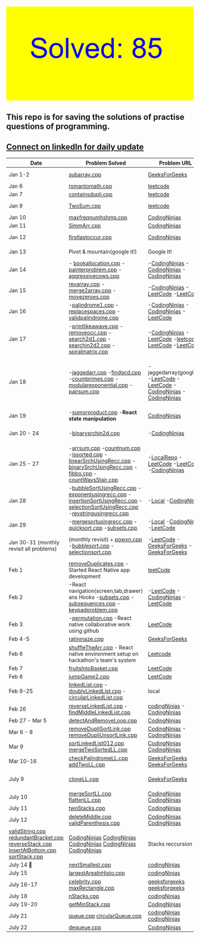 ![count.png](tools/17_6_35.png?v=2)

## This repo is for saving the solutions of practise questions of programming.
## [Connect on linkedIn for daily update](https://www.linkedin.com/in/gurdevsingh001) 

| Date     | Problem Solved | Problem URL | logic used |
|----------|----------|----------|----------|
| Jan 1-2    | [subarray.cpp](https://github.com/gurdevil/2023/blob/main/geeksforgeeeks/subarray.cpp)  | [GeeksForGeeks](https://practice.geeksforgeeks.org/problems/subarray-with-given-sum-1587115621/1?page=1&category) | Vector Array |
| Jan 6 | [romantomath.cpp](https://github.com/gurdevil/2023/blob/main/leetcode/romantomath.cpp) | [leetcode](https://leetcode.com/problems/roman-to-integer/description/) | Hashmap |
| Jan 7 | [containsdupli.cpp](https://github.com/whogurdevil/Problems/blob/main/leetcode/containsdupli.cpp) | [leetcode](https://leetcode.com/problems/contains-duplicate/description/) | sets |
| Jan 9 | [TwoSum.cpp](https://github.com/whogurdevil/Problems/blob/main/leetcode/TwoSum.cpp) | [leetcode](https://leetcode.com/problems/two-sum/description/?envType=study-plan&id=data-structure-i) | Vector Array |
| Jan 10 | [maxfreqnumhshmp.cpp](https://github.com/whogurdevil/Problems/blob/main/codingninja/maxfreqnumhshmp.cpp) | [CodingNinjas](https://www.codingninjas.com/codestudio/problems/maximum-frequency-number_920319?leftPanelTab=0&utm_source=youtube&utm_medium=affiliate&utm_campaign=Lovebabbar) | Hashmaps |
| Jan 11 | [SimmArr.cpp](https://github.com/whogurdevil/Problems/blob/main/codingninja/SimmArr.cpp) | [CodingNinjas](https://www.codingninjas.com/codestudio/problems/find-similarities-between-two-arrays_1229070?topList=love-babbar-dsa-sheet-problems) | Hashmaps |
| Jan 12 | [firstlastoccur.cpp](https://github.com/whogurdevil/Problems/blob/main/codingninja/firstlastoccur.cpp) | [CodingNinjas](https://www.codingninjas.com/codestudio/problems/first-and-last-position-of-an-element-in-sorted-array_1082549?source=youtube&campaign=love_babbar_codestudio2&utm_source=youtube&utm_medium=affiliate&utm_campaign=love_babbar_codestudio2&leftPanelTab=1) | Binary Search |
| Jan 13 | Pivot & mountain(google it!) | Google It! | Binary search |
| Jan 14 | - [bookallocation.cpp](https://github.com/whogurdevil/Problems/blob/main/codingninja/bookallocation.cpp)  - [painterproblem.cpp](https://github.com/whogurdevil/Problems/blob/main/codingninja/painterproblem.cpp)  - [aggressivecows.cpp](https://github.com/whogurdevil/Problems/blob/main/codingninja/aggressivecows.cpp) |-[CodingNinjas](https://www.codingninjas.com/codestudio/problems/ayush-and-ninja-test_1097574?source=youtube&campaign=love_babbar_codestudio2&utm_source=youtube&utm_medium=affiliate&utm_campaign=love_babbar_codestudio2)  -[CodingNinjas](https://www.codingninjas.com/codestudio/problems/painter's-partition-problem_1089557?source=youtube&campaign=love_babbar_codestudio2&utm_source=youtube&utm_medium=affiliate&utm_campaign=love_babbar_codestudio2&leftPanelTab=1)  -[CodingNinjas](https://www.codingninjas.com/codestudio/problems/aggressive-cows_1082559?source=youtube&campaign=love_babbar_codestudio2&utm_source=youtube&utm_medium=affiliate&utm_campaign=love_babbar_codestudio2&leftPanelTab=1) | Binary Search |
| Jan 15| [revarray.cpp](https://github.com/whogurdevil/Problems/blob/main/codingninja/revarray.cpp)  -[merge2array.cpp](https://github.com/whogurdevil/Problems/blob/main/leetcode/merge2array.cpp)  -[movezeroes.cpp](https://github.com/whogurdevil/Problems/blob/main/leetcode/movezeroes.cpp) | -[CodingNinjas](https://www.codingninjas.com/codestudio/problems/reverse-the-array_1262298?utm_source=youtube&utm_medium=affiliate&utm_campaign=love_babbar_codestudio3)  -[LeetCode](https://leetcode.com/problems/merge-sorted-array/)  -[LeetCode](https://leetcode.com/problems/move-zeroes/) | Vector Arrays |
| Jan 16 | -[palindrome1.cpp](https://github.com/whogurdevil/Problems/blob/main/codingninja/palindrome.cpp)  -[replacespaces.cpp](https://github.com/whogurdevil/Problems/blob/main/codingninja/replacespaces.cpp)  -[validpalindrome.cpp](https://github.com/whogurdevil/Problems/blob/main/leetcode/validpalindrome.cpp) | -[CodingNinjas](https://www.codingninjas.com/codestudio/problems/check-if-the-string-is-a-palindrome_1062633?utm_source=youtube&utm_medium=affiliate&utm_campaign=love_babbar_5&leftPanelTab=0)  -[CodingNinjas](codingninjas.com/codestudio/problems/replace-spaces_1172172?utm_source=youtube&utm_medium=affiliate&utm_campaign=love_babbar_5&leftPanelTab=0) -[LeetCode](https://leetcode.com/problems/valid-palindrome/description/) | Arrays |
| Jan 17 | -[printlikeawave.cpp](https://github.com/whogurdevil/Problems/blob/main/codingninja/printlikeawave.cpp) -[removeocc.cpp](https://github.com/whogurdevil/Problems/blob/main/leetcode/removeocc.cpp) -[search2d1.cpp](https://github.com/whogurdevil/Problems/blob/main/leetcode/searchin2d1.cpp) -[searchin2d2.cpp](https://github.com/whogurdevil/Problems/blob/main/leetcode/searchin2d2.cpp) -[spiralmatrix.cpp](https://github.com/whogurdevil/Problems/blob/main/leetcode/spiralmatrix.cpp) | -[CodingNinjas](https://www.codingninjas.com/codestudio/problems/print-like-a-wave_893268?utm_source=youtube&utm_medium=affiliate&utm_campaign=love_babbar_6) -[LeetCode](https://leetcode.com/problems/remove-all-occurrences-of-a-substring/description/) -[leetcode](https://leetcode.com/problems/search-a-2d-matrix/description/) -[LeetCode](https://leetcode.com/problems/search-a-2d-matrix-ii/description/) -[LeetCode](https://leetcode.com/problems/spiral-matrix/description/) | - STL   - 2D ARRAYS |
| Jan 18 | -[jaggedarr.cpp](https://github.com/whogurdevil/Problems/blob/main/leetcode/jaggedarr.cpp) -[findgcd.cpp](https://github.com/whogurdevil/Problems/blob/main/leetcode/findgcd.cpp) -[countprimes.cpp](https://github.com/whogurdevil/Problems/blob/main/leetcode/countprimes.cpp) -[modularexponential.cpp](https://github.com/whogurdevil/Problems/blob/main/codingninja/modularexponential.cpp) -[pairsum.cpp](https://github.com/whogurdevil/Problems/blob/main/codingninja/pairsum.cpp) | -jaggedarray(googleit!)  -[LeetCode](https://leetcode.com/problems/find-greatest-common-divisor-of-array/description/) -[LeetCode](https://leetcode.com/problems/count-primes/description/) -[CodingNinjas](https://www.codingninjas.com/codestudio/problems/modular-exponentiation_1082146?utm_source=youtube&utm_medium=affiliate&utm_campaign=love_babbar_7&leftPanelTab=1) -[CodingNinjas](https://www.codingninjas.com/codestudio/problems/pair-sum_697295) | - Sieve of Erasthenes -modulo conversions -euclid's gcd -vectors -2d array|
| Jan 19 | -[sumorproduct.cpp](https://github.com/whogurdevil/Problems/blob/main/codingninja/sumorproduct.cpp) -**React state manipulation** | [CodingNinjas](https://www.codingninjas.com/codestudio/problems/sum-or-product_920478?leftPanelTab=0) | Type conversion |
| Jan 20 - 24 | -[binarysrchin2d.cpp](https://github.com/whogurdevil/Problems/blob/main/codingninja/binarysrchin2d.cpp) | -[CodingNinjas](https://www.codingninjas.com/codestudio/problems/search-in-a-2d-matrix_980531?leftPanelTab=0) | - Modified Binary Search |
| Jan 25 - 27 | -[arrsum.cpp](https://github.com/whogurdevil/Problems/blob/main/local/arrsum.cpp) -[countnum.cpp](https://github.com/whogurdevil/Problems/blob/main/local/countnum.cpp) -[issorted.cpp](https://github.com/whogurdevil/Problems/blob/main/local/issorted.cpp) -[linearSrchUsingRecc.cpp](https://github.com/whogurdevil/Problems/blob/main/local/linearSrchUsingRecc.cpp) -[binarySrchUsingRecc.cpp](https://github.com/whogurdevil/Problems/blob/main/codingninja/binarySrchUsingRecc.cpp) -[fibbo.cpp](https://github.com/whogurdevil/Problems/blob/main/leetcode/fibbo.cpp) -[countWaysStair.cpp](https://github.com/whogurdevil/Problems/blob/main/codingninja/countWaysStair.cpp)| -[LocalRepo](https://github.com/whogurdevil/Problems/blob/main/local/) -[LeetCode](https://www.codingninjas.com/codestudio/problems/binary-search_972?leftPanelTab=1&utm_source=youtube&utm_medium=affiliate&utm_campaign=love_babbar_11) -[LeetCode](https://leetcode.com/problems/fibonacci-number/description/) -[CodingNinjas](https://www.codingninjas.com/codestudio/problems/count-ways-to-reach-nth-stairs_798650?utm_source=youtube&utm_medium=affiliate&utm_campaign=love_babbar_10) | Recurssive Relations |
| Jan 28 | -[bubbleSortUsingRecc.cpp](https://github.com/whogurdevil/Problems/blob/main/local/bubbleSortUsingRecc.cpp) -[exponentusingrecc.cpp](https://github.com/whogurdevil/Problems/blob/main/local/exponentusingrecc.cpp) -[insertionSortUsingRecc.cpp](https://github.com/whogurdevil/Problems/blob/main/local/insertionSortUsingRecc.cpp) -[selectionSortUsingRecc.cpp](https://github.com/whogurdevil/Problems/blob/main/local/selectionSortUsingRecc.cpp) -[revstringusingrecc.cpp](https://github.com/whogurdevil/Problems/blob/main/codingninja/revstringusingrecc.cpp) | -[Local](https://github.com/whogurdevil/Problems/blob/main/local/) -[CodingNinjas](https://www.codingninjas.com/codestudio/problems/reverse-the-string_799927?leftPanelTab=0&utm_source=youtube&utm_medium=affiliate&utm_campaign=love_babbar_13) | Reccursion |
| Jan 29 | -[mergesortusingrecc.cpp](https://github.com/whogurdevil/Problems/blob/main/local/mergesortusingrecc.cpp) -[quicksort.cpp](https://github.com/whogurdevil/Problems/blob/main/leetcode/quicksort.cpp) -[subsets.cpp](https://github.com/whogurdevil/Problems/blob/main/leetcode/subsets.cpp) | -[Local](https://github.com/whogurdevil/Problems/blob/main/local/) -[CodingNinjas](https://www.codingninjas.com/codestudio/problems/quick-sort_983625?leftPanelTab=0&utm_source=youtube&utm_medium=affiliate&utm_campaign=love_babbar_15) -[LeetCode](https://leetcode.com/problems/subsets/description/) | Reccursion |
| Jan 30-31 (monthly revisit all problems) | (monthly revisit) + [powxn.cpp](https://github.com/whogurdevil/Problems/blob/main/leetcode/powxn.cpp) -[bubblesort.cpp](https://github.com/whogurdevil/Problems/blob/main/geeksforgeeeks/bubblesort.cpp) -[selectionsort.cpp](https://github.com/whogurdevil/Problems/blob/main/geeksforgeeeks/selectionsort.cpp) | -[LeetCode](https://leetcode.com/problems/powx-n/description/) -[GeeksForGeeks](https://practice.geeksforgeeks.org/problems/bubble-sort/1) -[GeeksForGeeks](https://practice.geeksforgeeks.org/problems/selection-sort/1?utm_source=gfg&utm_medium=article&utm_campaign=bottom_sticky_on_article) | -Reccursion -Month(Jan) |
| Feb 1 | [removeDuplicates.cpp](https://github.com/whogurdevil/Problems/blob/main/leetcode/removeDuplicates.cpp) - Started React Native app development| [leetCode](https://leetcode.com/problems/remove-duplicates-from-sorted-array/) | Sets |
| Feb 2 | -React navigation(screen,tab,drawer) ans Hooks -[subsets.cpp](https://github.com/whogurdevil/Problems/blob/main/leetcode/subsets.cpp) -[subsequences.cpp](https://github.com/whogurdevil/Problems/blob/main/codingninja/subsequences.cpp) -[keypadproblem.cpp](https://github.com/whogurdevil/Problems/blob/main/leetcode/keypadproblem.cpp) | -[LeetCode](https://leetcode.com/problems/subsets/) -[CodingNinjas](https://www.codingninjas.com/codestudio/problems/subsequences-of-string) -[LeetCode](https://leetcode.com/problems/letter-combinations-of-a-phone-number/description/) | Recursion |
| Feb 3 | -[permutation.cpp](https://github.com/whogurdevil/Problems/blob/main/codingninja/permutation.cpp) -React native collaborative work using github | [LeetCode](https://leetcode.com/problems/permutations/description/) | Reccursion | 
| Feb 4-5 | [ratinmaze.cpp](https://github.com/whogurdevil/Problems/blob/main/geeksforgeeeks/ratinmaze.cpp) | [GeeksForGeeks](https://practice.geeksforgeeks.org/problems/rat-in-a-maze-problem/1) | Reccursion |
| Feb 6 | [shuffleTheArr.cpp](https://github.com/whogurdevil/Problems/blob/main/leetcode/shuffleTheArr.cpp) - React native environment setup on hackathon's team's system | [Leetcode](https://leetcode.com/problems/shuffle-the-array/) | Dual Pointer |
| Feb 7 | [fruitsIntoBasket.cpp](https://github.com/whogurdevil/Problems/blob/main/leetcode/fruitsIntoBasket.cpp) | [LeetCode](https://leetcode.com/problems/fruit-into-baskets/submissions/893463886/) | HashMaps | 
| Feb 8 | [jumpGame2.cpp](https://github.com/whogurdevil/Problems/blob/main/leetcode/jumpGame2.cpp) | [LeetCode](https://leetcode.com/problems/jump-game-ii/description/) | Common |
| Feb 9-25 | [linkedList.cpp](https://github.com/whogurdevil/Problems/blob/main/local/linkedList.cpp) -[doublyLinkedList.cpp](https://github.com/whogurdevil/Problems/blob/main/local/doublyLinkedList.cpp) -[circularLinkedList.cpp](https://github.com/whogurdevil/Problems/blob/main/local/circularLinkedList.cpp) | local | Linked List |
| Feb 26 | [reverseLinkedList.cpp](https://github.com/whogurdevil/Problems/blob/main/codingninja/reverseLinkedList.cpp) -[findMiddleLinkedList.cpp](https://github.com/whogurdevil/Problems/blob/main/codingninja/findMiddleLinkedList.cpp) | [codingNinjas](https://www.codingninjas.com/codestudio/problems/reverse-the-singly-linked-list_799897?leftPanelTab=1) -[CodingNinjas](https://www.codingninjas.com/codestudio/problems/middle-of-linked-list_973250?source=youtube&campaign=Lovebabbarcodestudio_24thJan&utm_source=youtube&utm_medium=affiliate&utm_campaign=Lovebabbarcodestudio_24thJan&leftPanelTab=1) | LinkedList |
| Feb 27 - Mar 5 | [detectAndRemoveLoop.cpp](https://github.com/whogurdevil/Problems/blob/main/codingninja/detectAndRemoveLoop.cpp) | [CodingNinjas](https://www.codingninjas.com/codestudio/problems/interview-shuriken-42-detect-and-remove-loop_241049?leftPanelTab=0) | Linked List |
| Mar 6 - 8 | [removeDupliSortLink.cpp](https://github.com/whogurdevil/Problems/blob/main/codingninja/removeDupliSortLink.cpp) [removeDupliUnsortLink.cpp](https://github.com/whogurdevil/Problems/blob/main/codingninja/removeDupliUnsortLink.cpp) | [CodingNinjas](https://www.codingninjas.com/codestudio/problems/unique-sorted-list_2420283) -[CodingNinjas](https://www.codingninjas.com/codestudio/problems/remove-duplicates-from-unsorted-linked-list_1069331) | Linked List | 
| Mar 9 | [sortLinkedList012.cpp](https://github.com/whogurdevil/Problems/blob/main/codingninja/sortLinkedList012.cpp) [mergeTwoSortedLL.cpp](https://github.com/whogurdevil/Problems/blob/main/codingninja/mergeTwoSortedLL.cpp) | [CodingNinjas](https://www.codingninjas.com/codestudio/problems/sort-linked-list-of-0s-1s-2s_1071937) [CodingNinjas](https://www.codingninjas.com/codestudio/problems/merge-two-sorted-linked-lists_800332) | Linked List |
| Mar 10-16 | [checkPalindromeLL.cpp](https://github.com/whogurdevil/Problems/blob/main/geeksforgeeks/checkPalindromeLL.cpp) [addTwoLL.cpp](https://github.com/whogurdevil/Problems/blob/main/geeksforgeeks/addTwoLL.cpp) | [GeeksForGeeks](https://practice.geeksforgeeks.org/problems/check-if-linked-list-is-pallindrome/1) [GeeksForGeeks](https://practice.geeksforgeeks.org/problems/add-two-numbers-represented-by-linked-lists/1) | Linked List |
| July 9 | [cloneLL.cpp](https://github.com/whogurdevil/Problems/blob/main/geeksforgeeeks/cloneLL.cpp) | [GeeksForGeeks](https://practice.geeksforgeeks.org/problems/clone-a-linked-list-with-next-and-random-pointer/1) | LL rearranging or map |
| July 10 | [mergeSortLL.cpp](https://github.com/whogurdevil/Problems/blob/main/geeksforgeeeks/mergeSortLL.cpp)  [flattenLL.cpp](https://github.com/whogurdevil/Problems/blob/main/geeksforgeeeks/flattenLL.cpp) | [CodingNinjas](https://www.codingninjas.com/studio/problems/mergesort-linked-list_630514) [CodingNinjas](https://www.codingninjas.com/studio/problems/flatten-a-linked-list_1112655) | LL Two pointer |
| July 11 | [twoStacks.cpp](https://github.com/whogurdevil/Problems/blob/main/codingninja/twoStacks.cpp) | [CodingNinjas](https://www.codingninjas.com/studio/problems/two-stacks_983634) | Stack array |
| July 12 | [deleteMiddle.cpp](https://github.com/whogurdevil/Problems/blob/main/codingninja/deleteMiddle.cpp) [validParenthesis.cpp](https://github.com/whogurdevil/Problems/blob/main/codingninja/validParenthesis.cpp) | [CodingNinjas](https://www.codingninjas.com/studio/problems/delete-middle-element-from-stack_985246) [CodingNinjas](https://www.codingninjas.com/studio/problems/valid-parenthesis_795104) | Stacks reccursion |
| [validString.cpp](https://github.com/whogurdevil/Problems/blob/main/codingninja/validString.cpp) [redundantBracket.cpp](https://github.com/whogurdevil/Problems/blob/main/codingninja/redundantBracket.cpp) [reverseStack.cpp](https://github.com/whogurdevil/Problems/blob/main/codingninja/reverseStack.cpp) [insertAtBottom.cpp](https://github.com/whogurdevil/Problems/blob/main/codingninja/insertAtBottom.cpp) [sortStack.cpp](https://github.com/whogurdevil/Problems/blob/main/codingninja/sortStack.cpp) | [CodingNinjas](https://www.codingninjas.com/studio/problems/minimum-cost-to-make-string-valid_1115770) [CodingNinjas](https://www.codingninjas.com/studio/problems/redundant-brackets_975473) [CodingNinjas](https://www.codingninjas.com/studio/problems/reverse-stack-using-recursion_631875) [CodingNinjas](https://www.codingninjas.com/studio/problems/insert-an-element-at-its-bottom-in-a-given-stack_1171166) [CodingNinjas](https://www.codingninjas.com/studio/problems/sort-a-stack_985275) | Stacks reccursion| 
| July 14 🎂 | [nextSmallest.cpp](https://github.com/whogurdevil/Problems/blob/main/codingninja/nextSmallest.cpp)| [codingNinjas](https://www.codingninjas.com/studio/problems/next-smaller-element_1112581)| Stacks |
| July 15 | [largestAreaInHisto.cpp](https://github.com/whogurdevil/Problems/blob/main/codingninja/largestAreaInHisto.cpp) | [codingNinjas](https://leetcode.com/problems/largest-rectangle-in-histogram) | Stacks |
July 16-17 | [celebrity.cpp](https://github.com/whogurdevil/Problems/blob/main/geeksforgeeeks/celebrity.cpp) [maxRectangle.cpp](https://github.com/whogurdevil/Problems/blob/main/geeksforgeeeks/maxRectangle.cpp) | [geeksforgeeks](https://practice.geeksforgeeks.org/problems/the-celebrity-problem/1) [geeksforgeeks](https://practice.geeksforgeeks.org/problems/max-rectangle/1) | Stacks |
| July 18 | [nStacks.cpp](https://github.com/whogurdevil/Problems/blob/main/codingninja/nStacks.cpp) | [codingNinjas](https://www.codingninjas.com/studio/problems/n-stacks-in-an-array_1164271) | Stacks |
| July 19-20 | [getMinStack.cpp](https://github.com/whogurdevil/Problems/blob/main/codingninja/getMinStack.cpp) | [CodingNinjas](https://www.codingninjas.com/studio/problems/design-a-stack-that-supports-getmin-in-o-1-time-and-o-1-extra-space_842465) | Stacks |
| July 21 | [queue.cpp](https://github.com/whogurdevil/Problems/blob/main/codingninja/queue.cpp) [circularQueue.cpp](https://github.com/whogurdevil/Problems/blob/main/codingninja/circularQueue.cpp) | [codingNinjas](https://www.codingninjas.com/studio/problems/queue-using-array-or-singly-linked-list_2099908) [codingNinjas](https://www.codingninjas.com/studio/problems/circular-queue_1170058) | Stacks |
| July 22 | [dequeue.cpp](https://github.com/whogurdevil/Problems/blob/main/codingninja/dequeue.cpp) | [CodingNinjas](https://www.codingninjas.com/studio/problems/deque_1170059) | Stacks |